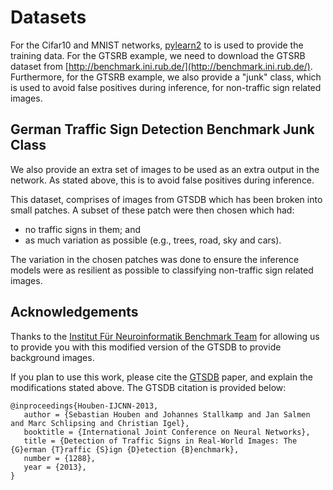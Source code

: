 # Datasets

For the Cifar10 and MNIST networks, [pylearn2](http://deeplearning.net/software/pylearn2/) to is used to provide the training data.
For the GTSRB example, we need to download the GTSRB dataset from [http://benchmark.ini.rub.de/](http://benchmark.ini.rub.de/).
Furthermore, for the GTSRB example, we also provide a \"junk\" class,
which is used to avoid false positives during inference, for non-traffic sign related images.

## German Traffic Sign Detection Benchmark Junk Class

We also provide an extra set of images to be used as an extra output in the network.
As stated above, this is to avoid false positives during inference.

This dataset, comprises of images from GTSDB which has been broken into small patches.
A subset of these patch were then chosen which had:
* no traffic signs in them; and
* as much variation as possible (e.g., trees, road, sky and cars).

The variation in the chosen patches was done to ensure the inference models were
as resilient as possible to classifying non-traffic sign related images.

## Acknowledgements

Thanks to the [Institut F&#252;r Neuroinformatik Benchmark Team](http://benchmark.ini.rub.de/)
for allowing us to provide you with this modified version of the GTSDB to provide background
images.

If you plan to use this work, please cite the [GTSDB](http://benchmark.ini.rub.de/?section=gtsdb&subsection=news)
paper, and explain the modifications stated above.
The GTSDB citation is provided below:

```
@inproceedings{Houben-IJCNN-2013,
   author = {Sebastian Houben and Johannes Stallkamp and Jan Salmen and Marc Schlipsing and Christian Igel},
   booktitle = {International Joint Conference on Neural Networks},
   title = {Detection of Traffic Signs in Real-World Images: The {G}erman {T}raffic {S}ign {D}etection {B}enchmark},
   number = {1288},
   year = {2013},
}
```

